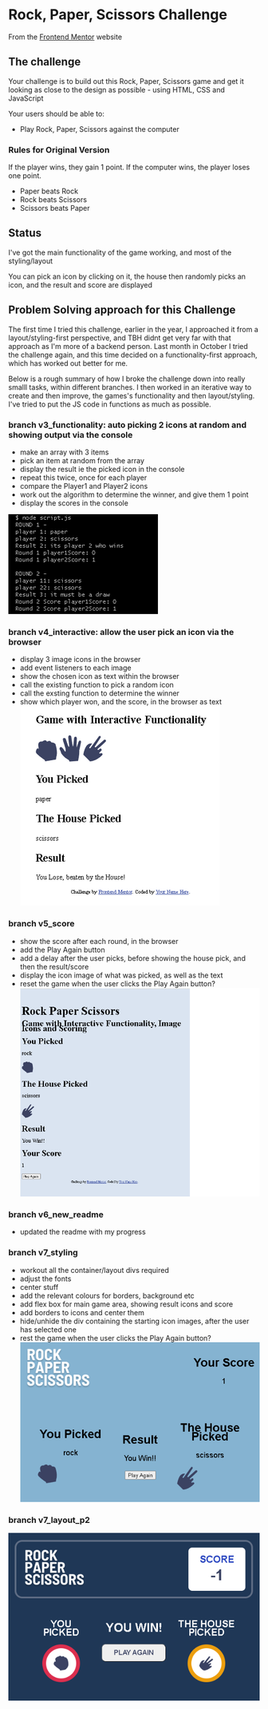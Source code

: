 # Rock, Paper, Scissors Challenge

From the [Frontend Mentor](https://www.frontendmentor.io) website

## The challenge

Your challenge is to build out this Rock, Paper, Scissors game and get it looking as close to the design as possible - using HTML, CSS and JavaScript

Your users should be able to:
- Play Rock, Paper, Scissors against the computer

### Rules for Original Version

If the player wins, they gain 1 point. If the computer wins, the player loses one point.

- Paper beats Rock
- Rock beats Scissors
- Scissors beats Paper

## Status
I've got the main functionality of the game working, and most of the styling/layout

You can pick an icon by clicking on it, the house then randomly picks an icon, and the result and score are displayed

## Problem Solving approach for this Challenge
The first time I tried this challenge, earlier in the year, I approached it from a layout/styling-first perspective, and TBH didnt get very far with that approach as I'm more of a backend person. Last month in October I tried the challenge again, and this time decided on a functionality-first approach, which has worked out better for me. 

Below is a rough summary of how I broke the challenge down into really smalll tasks, within different branches. I then worked in an iterative way to create and then improve, the games's functionality and then layout/styling. I've tried to put the JS code in functions as much as possible.

### branch v3_functionality: auto picking 2 icons at random and showing output via the console
- make an array with 3 items
- pick an item at random from the array
- display the result ie the picked icon in the console
- repeat this twice, once for each player
- compare the Player1 and Player2 icons
- work out the algorithm to determine the winner, and give them 1 point
- display the scores in the console
<!-- add image of what game/output looked like at thsi stage  -->

![Image of Game from Branch v3](/screenshots/rock_v3.png)

### branch v4_interactive: allow the user pick an icon via the browser
- display 3 image icons in the browser
- add event listeners to each image
- show the chosen icon as text within the browser
- call the existing function to pick a random icon
- call the exsting function to determine the winner
- show which player won, and the score, in the browser as text
![Image of Game from Branch v4](/screenshots/rock_v4.png)
<!-- add image of what game/output looked like at thsi stage  -->

### branch v5_score
- show the score after each round, in the browser
- add the Play Again button
- add a delay after the user picks, before showing the house pick, and then the result/score
- display the icon image of what was picked, as well as the text
- reset the game when the user clicks the Play Again button?
![Image of Game from Branch v5](/screenshots/rock_v5.png)
<!-- add image of what game/output looked like at thsi stage  -->

### branch v6_new_readme
- updated the readme with my progress

### branch v7_styling
- workout all the container/layout divs required
- adjust the fonts
- center stuff
- add the relevant colours for borders, background etc
- add flex box for main game area, showing result icons and score
- add borders to icons and center them
- hide/unhide the div containing the starting icon images, after the user has selected one
- rest the game when the user clicks the Play Again button?
![Image of Game from Branch v7](/screenshots/rock_v7.png)
<!-- add image of what game/output looked like at thsi stage  -->

### branch v7_layout_p2
![Image of Game from Branch v7 part 2](/screenshots/rock_v7p2.png)